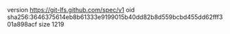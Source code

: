 version https://git-lfs.github.com/spec/v1
oid sha256:3646375614eb8b61333e9199015b40dd82b8d559bcbd455dd62fff301a898acf
size 1219
